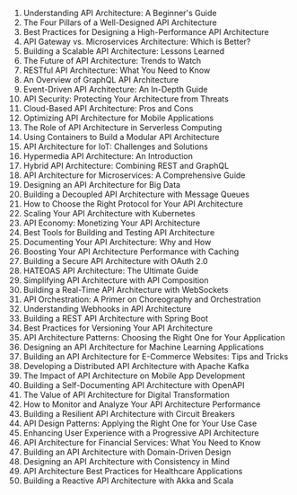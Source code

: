 1. Understanding API Architecture: A Beginner's Guide
2. The Four Pillars of a Well-Designed API Architecture
3. Best Practices for Designing a High-Performance API Architecture
4. API Gateway vs. Microservices Architecture: Which is Better?
5. Building a Scalable API Architecture: Lessons Learned
6. The Future of API Architecture: Trends to Watch
7. RESTful API Architecture: What You Need to Know
8. An Overview of GraphQL API Architecture
9. Event-Driven API Architecture: An In-Depth Guide
10. API Security: Protecting Your Architecture from Threats
11. Cloud-Based API Architecture: Pros and Cons
12. Optimizing API Architecture for Mobile Applications
13. The Role of API Architecture in Serverless Computing
14. Using Containers to Build a Modular API Architecture
15. API Architecture for IoT: Challenges and Solutions
16. Hypermedia API Architecture: An Introduction
17. Hybrid API Architecture: Combining REST and GraphQL
18. API Architecture for Microservices: A Comprehensive Guide
19. Designing an API Architecture for Big Data
20. Building a Decoupled API Architecture with Message Queues
21. How to Choose the Right Protocol for Your API Architecture
22. Scaling Your API Architecture with Kubernetes
23. API Economy: Monetizing Your API Architecture
24. Best Tools for Building and Testing API Architecture
25. Documenting Your API Architecture: Why and How
26. Boosting Your API Architecture Performance with Caching
27. Building a Secure API Architecture with OAuth 2.0
28. HATEOAS API Architecture: The Ultimate Guide
29. Simplifying API Architecture with API Composition
30. Building a Real-Time API Architecture with WebSockets
31. API Orchestration: A Primer on Choreography and Orchestration
32. Understanding Webhooks in API Architecture
33. Building a REST API Architecture with Spring Boot
34. Best Practices for Versioning Your API Architecture
35. API Architecture Patterns: Choosing the Right One for Your Application
36. Designing an API Architecture for Machine Learning Applications
37. Building an API Architecture for E-Commerce Websites: Tips and Tricks
38. Developing a Distributed API Architecture with Apache Kafka
39. The Impact of API Architecture on Mobile App Development
40. Building a Self-Documenting API Architecture with OpenAPI
41. The Value of API Architecture for Digital Transformation
42. How to Monitor and Analyze Your API Architecture Performance
43. Building a Resilient API Architecture with Circuit Breakers
44. API Design Patterns: Applying the Right One for Your Use Case
45. Enhancing User Experience with a Progressive API Architecture
46. API Architecture for Financial Services: What You Need to Know
47. Building an API Architecture with Domain-Driven Design
48. Designing an API Architecture with Consistency in Mind
49. API Architecture Best Practices for Healthcare Applications
50. Building a Reactive API Architecture with Akka and Scala